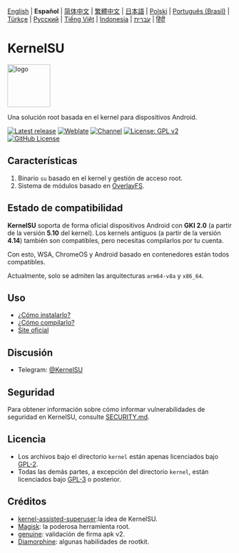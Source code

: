[English](README.md) | **Español** | [简体中文](README_CN.md) | [繁體中文](README_TW.md) | [日本語](README_JP.md) | [Polski](README_PL.md) | [Português (Brasil)](README_PT-BR.md) | [Türkçe](README_TR.md) | [Русский](README_RU.md) | [Tiếng Việt](README_VI.md) | [Indonesia](README_ID.md) | [עברית](README_IW.md) | [हिंदी](README_IN.md)

# KernelSU

<img src="https://kernelsu.org/logo.png" style="width: 96px;" alt="logo">

Una solución root basada en el kernel para dispositivos Android.

[![Latest release](https://img.shields.io/github/v/release/tiann/KernelSU?label=Release&logo=github)](https://github.com/tiann/KernelSU/releases/latest)
[![Weblate](https://img.shields.io/badge/Localización-Weblate-teal?logo=weblate)](https://hosted.weblate.org/engage/kernelsu)
[![Channel](https://img.shields.io/badge/Seguir-Telegram-blue.svg?logo=telegram)](https://t.me/KernelSU)
[![License: GPL v2](https://img.shields.io/badge/Licencia-GPL%20v2-orange.svg?logo=gnu)](https://www.gnu.org/licenses/old-licenses/gpl-2.0.en.html)
[![GitHub License](https://img.shields.io/github/license/tiann/KernelSU?logo=gnu)](/LICENSE)

## Características

1. Binario `su` basado en el kernel y gestión de acceso root.
2. Sistema de módulos basado en [OverlayFS](https://en.wikipedia.org/wiki/OverlayFS).

## Estado de compatibilidad

**KernelSU** soporta de forma oficial dispositivos Android con **GKI 2.0** (a partir de la versión **5.10** del kernel). Los kernels antiguos (a partir de la versión **4.14**) también son compatibles, pero necesitas compilarlos por tu cuenta.

Con esto, WSA, ChromeOS y Android basado en contenedores están todos compatibles.

Actualmente, solo se admiten las arquitecturas `arm64-v8a` y `x86_64`.

## Uso

- [¿Cómo instalarlo?](https://kernelsu.org/guide/installation.html)
- [¿Cómo compilarlo?](https://kernelsu.org/guide/how-to-build.html)
- [Site oficial](https://kernelsu.org/)

## Discusión

- Telegram: [@KernelSU](https://t.me/KernelSU)

## Seguridad

Para obtener información sobre cómo informar vulnerabilidades de seguridad en KernelSU, consulte [SECURITY.md](/SECURITY.md).

##  Licencia

- Los archivos bajo el directorio `kernel` están apenas licenciados bajo [GPL-2](https://www.gnu.org/licenses/old-licenses/gpl-2.0.en.html).
- Todas las demás partes, a excepción del directorio `kernel`, están licenciados bajo [GPL-3](https://www.gnu.org/licenses/gpl-3.0.html) o posterior.

## Créditos

- [kernel-assisted-superuser](https://git.zx2c4.com/kernel-assisted-superuser/about/):la idea de KernelSU.
- [Magisk](https://github.com/topjohnwu/Magisk): la poderosa herramienta root.
- [genuine](https://github.com/brevent/genuine/): validación de firma apk v2.
- [Diamorphine](https://github.com/m0nad/Diamorphine): algunas habilidades de rootkit.
